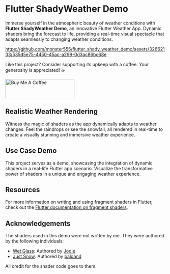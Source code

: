 # Flutter ShadyWeather Demo

Immerse yourself in the atmospheric beauty of weather conditions with **Flutter ShadyWeather Demo**, an innovative Flutter Weather App. Dynamic shaders bring the forecast to life, providing a real-time visual spectacle that adapts seamlessly to changing weather conditions.


https://github.com/monster555/flutter_shady_weather_demo/assets/32662133/535d5e75-4450-45ac-a299-0d3ac86bc68e


Like this project? Consider supporting its upkeep with a coffee. Your generosity is appreciated! ☕

<a href="https://www.buymeacoffee.com/danicoy" target="_blank"><img src="https://cdn.buymeacoffee.com/buttons/v2/default-yellow.png" alt="Buy Me A Coffee" style="height: 60px !important;width: 217px !important;" ></a>

## Realistic Weather Rendering

Witness the magic of shaders as the app dynamically adapts to weather changes. Feel the raindrops or see the snowfall, all rendered in real-time to create a visually stunning and immersive weather experience.

## Use Case Demo

This project serves as a demo, showcasing the integration of dynamic shaders in a real-life Flutter app scenario. Visualize the transformative power of shaders in a unique and engaging weather experience.

## Resources
For more information on writing and using fragment shaders in Flutter, check out the [Flutter documentation on fragment shaders](https://docs.flutter.dev/ui/design/graphics/fragment-shaders).

## Acknowledgements
The shaders used in this demo were not written by me. They were authored by the following individuals:

- [Wet Glass](https://www.shadertoy.com/view/XdBBzh): Authored by [Jodie](https://www.shadertoy.com/user/Jodie)
- [Just Snow](https://www.shadertoy.com/view/ldsGDn): Authored by [baldand](https://www.shadertoy.com/user/baldand)

All credit for the shader code goes to them.

